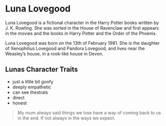 # Luna Lovegood

Luna Lovegood is a fictional character in the Harry Potter books written by J. K. Rowling. She was sorted in the House of Ravenclaw and first appears in the movies and the books in Harry Potter and the Order of the Phoenix.

Luna Lovegood was born on the 13th of February 1981. She is the daughter of Xenophilius Lovegood and Pandora Lovegood, and lives near the Weasley’s house, in a rook-like house in Devon. 

## Lunas Character Traits
* just a little bit goofy 
* deeply empathetic
* can see thestrals
* direct
* honest

> My mum always said things we lose have a way of coming back to us in the end. If not always in the ways we expect.

